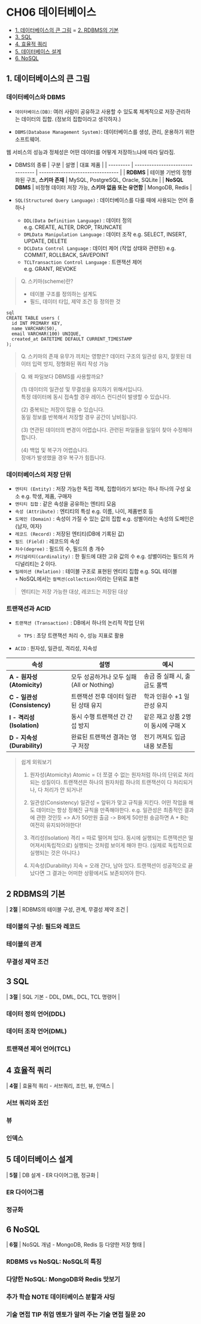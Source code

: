 # CH06 데이터베이스

- [1. 데이터베이스의 큰 그림](#1-데이터베이스의-큰-그림)
= [2. RDBMS의 기본]()
- [3. SQL]()
- [4. 효율적 쿼리]()
- [5. 데이터베이스 설계]()
- [6. NoSQL]()

## 1. 데이터베이스의 큰 그림

### 데이터베이스와 DBMS

- `데이터베이스(DB)`: 여러 사람이 공유하고 사용할 수 있도록 체계적으로 저장·관리하는 데이터의 집합. (정보의 집합이라고 생각하자.)

- `DBMS(Database Management System)`: 데이터베이스를 생성, 관리, 운용하기 위한 소프트웨어.

웹 서비스의 성능과 정체성은 어떤 데이터를 어떻게 저장하느냐에 따라 달라짐.

- DBMS의 종류
| 구분        | 설명                               | 대표 제품                             |
| --------- | -------------------------------- | --------------------------------- |
| **RDBMS** | 테이블 기반의 정형화된 구조, **스키마 존재**      | MySQL, PostgreSQL, Oracle, SQLite |
| **NoSQL DBMS** | 비정형 데이터 저장 가능, **스키마 없음 또는 유연함** | MongoDB, Redis                    |

- `SQL(Structured Query Language)` : 데이터베이스를 다룰 때에 사용되는 언어 중 하나
    - `DDL(Data Definition Language)` : 데이터 정의  
    e.g. CREATE, ALTER, DROP, TRUNCATE
    - `DMLData Manipulation Language` : 데이터 조작
    e.g. SELECT, INSERT, UPDATE, DELETE
    - `DCLData Control Language` : 데이터 제어 (작업 상태와 관련된)
    e.g. COMMIT, ROLLBACK, SAVEPOINT
    - `TCLTransaction Control Language` : 트랜잭션 제어  
    e.g. GRANT, REVOKE


> Q. 스키마(scheme)란?
> - 테이블 구조를 정의하는 설계도  
> - 필드, 데이터 타입, 제약 조건 등 정의한 것

```
sql
CREATE TABLE users (
  id INT PRIMARY KEY,
  name VARCHAR(50),
  email VARCHAR(100) UNIQUE,
  created_at DATETIME DEFAULT CURRENT_TIMESTAMP
);
```

> Q. 스키마의 존재 유무가 끼치는 영향은? 
> 데이터 구조의 일관성 유지, 잘못된 데이터 입력 방지, 정형화된 쿼리 작성 가능

> Q. 왜 파일보다 DBMS를 사용할까요?
>
> (1) 데이터의 일관성 및 무결성을 유지하기 위해서입니다.  
> 특정 데이터에 동시 접속할 경우 레이스 컨디션이 발생할 수 있습니다.
>
> (2) 중복되는 저장이 많을 수 있습니다.  
> 동일 정보를 반복해서 저장할 경우 공간이 낭비됩니다.
>
> (3) 연관된 데이터의 변경이 어렵습니다.
> 관련된 파일들을 일일이 찾아 수정해야 합니다.
>
> (4) 백업 및 복구가 어렵습니다.  
> 장애가 발생했을 경우 복구가 힘듭니다.

### 데이터베이스의 저장 단위

- `엔티티 (Entity)` : 저장 가능한 독립 객체, 집합이라기 보다는 하나 하나의 구성 요소 e.g. 학생, 제품, 구매자
- `엔티티 집합` : 같은 속성을 공유하는 엔티티 모음
- `속성 (Attribute)` : 엔티티의 특성 e.g. 이름, 나이, 제품번호 등
- `도메인 (Domain)` : 속성이 가질 수 있는 값의 집합 e.g. 성별이라는 속성의 도메인은 {남자, 여자}
- `레코드 (Record)` : 저장된 엔티티(DB에 기록된 값)
- `필드 (Field)` : 레코드의 속성
- `차수(degree)` : 필드의 수, 필드의 총 개수
- `카디널리티(cardinality)` : 한 필드에 대한 고유 값의 수 e.g. 성별이라는 필드의 카디널리티는 2 이다.
- `릴레이션 (Relation)` : 테이블 구조로 표현된 엔티티 집합 e.g. SQL 테이블  
`+` NoSQL에서는 `컬렉션(collection)`이라는 단위로 표현


> 엔티티는 저장 가능한 대상, 레코드는 저장된 대상
### 트랜잭션과 ACID

- `트랜잭션 (Transaction)` : DB에서 하나의 논리적 작업 단위
    - `TPS` : 초당 트랜잭션 처리 수, 성능 지표로 활용

- `ACID` : 원자성, 일관성, 격리성, 지속성

| 속성                        | 설명                              | 예시                    |
| ------------------------- | ------------------------------- | --------------------- |
| **A - 원자성 (Atomicity)**   | 모두 성공하거나 모두 실패 (All or Nothing) | 송금 중 실패 시, 출금도 롤백     |
| **C - 일관성 (Consistency)** | 트랜잭션 전후 데이터 일관된 상태 유지           | 학과 인원수 +1 일관성 유지      |
| **I - 격리성 (Isolation)**   | 동시 수행 트랜잭션 간 간섭 방지              | 같은 재고 상품 2명이 동시에 구매 X |
| **D - 지속성 (Durability)**  | 완료된 트랜잭션 결과는 영구 저장              | 전기 꺼져도 입금 내용 보존됨      |

> 쉽게 외워보기
> 1. 원자성(Atomicity)
> Atomic = 더 쪼갤 수 없는
> 원자처럼 하나의 단위로 처리되는 성질이다.
> 트랜잭션은 하나의 원자처럼 하나의 트랜잭션이 다 처리되거나, 다 처리가 안 되거나!
> 
> 2. 일관성(Consistency)
> 일관성 = 앞뒤가 맞고 규칙을 지킨다.
> 어떤 작업을 해도 데이터는 항상 정해진 규칙을 만족해야한다.
> e.g. 일관성은 최종적인 결과에 관한 것인듯 => A가 50만원 출금 -> B에게 50만원 송금하면 A + B는 여전히 유지되어야한다! 
> 
> 3. 격리성(Isolation)
> 격리 = 따로 떨어져 있다.
> 동시에 실행되는 트랜잭션은 떨어져서(독립적으로) 실행되는 것처럼 보이게 해야 한다. (실제로 독립적으로 실행되는 것은 아니다.)
> 
> 4. 지속성(Durability)
> 지속 = 오래 간다, 남아 있다.
> 트랜잭션이 성공적으로 끝났다면 그 결과는 어떠한 상황에서도 보존되어야 한다.










## 2 RDBMS의 기본
| **2절** | RDBMS의 테이블 구성, 관계, 무결성 제약 조건          |
### 테이블의 구성: 필드와 레코드
### 테이블의 관계
### 무결성 제약 조건
## 3 SQL
| **3절** | SQL 기본 - DDL, DML, DCL, TCL 명령어       |
### 데이터 정의 언어(DDL)
### 데이터 조작 언어(DML)
### 트랜잭션 제어 언어(TCL)
## 4 효율적 쿼리
| **4절** | 효율적 쿼리 - 서브쿼리, 조인, 뷰, 인덱스             |
### 서브 쿼리와 조인
### 뷰
### 인덱스
## 5 데이터베이스 설계
| **5절** | DB 설계 - ER 다이어그램, 정규화                 |
### ER 다이어그램
### 정규화
## 6 NoSQL
| **6절** | NoSQL 개념 - MongoDB, Redis 등 다양한 저장 형태 |
### RDBMS vs NoSQL: NoSQL의 특징
### 다양한 NoSQL: MongoDB와 Redis 맛보기
### 추가 학습 NOTE 데이터베이스 분할과 샤딩
###  기술 면접 TIP 취업 멘토가 알려 주는 기술 면접 질문 20

<div style="height:400px"></div>

## 면접 예상 질문 : 교재

<div style="font-family: sans-serif; line-height: 1.6;">
    <details>
    <summary><strong style="color: #007B8F;">Q.</strong> <strong style="font-size: 1.05em;">답변 내용</strong></summary> 
        <p>
        <strong style="color: #999;">A.</strong>문제 내용
        </p>
    </details>
</div>

## 면접 예상 질문 : 추가 질문

<div style="font-family: sans-serif; line-height: 1.6;">
    <details>
    <summary><strong style="color: #007B8F;">Q.</strong> <strong style="font-size: 1.05em;">답변 내용</strong></summary> 
        <p>
        <strong style="color: #999;">A.</strong>문제 내용
        </p>
    </details>
</div>